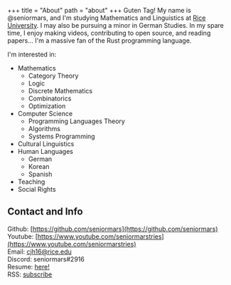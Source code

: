 +++
title = "About"
path = "about"
+++
Guten Tag! My name is @seniormars, and I'm studying Mathematics and Linguistics at [Rice University](https://www.rice.edu/). I may also be pursuing a minor in
German Studies. In my spare time, I enjoy making videos, contributing to open source, and reading
papers… I'm a massive fan of the Rust programming language. 

I'm interested in:
- Mathematics
    - Category Theory
    - Logic
    - Discrete Mathematics
    - Combinatorics
    - Optimization
- Computer Science
    - Programming Languages Theory
    - Algorithms
    - Systems Programming
- Cultural Linguistics
- Human Languages
    - German
    - Korean
    - Spanish
- Teaching
- Social Rights


## Contact and Info
Github: [https://github.com/seniormars](https://github.com/seniormars)  
Youtube: [https://www.youtube.com/seniormarstries](https://www.youtube.com/seniormarstries)  
Email: cjh16@rice.edu  
Discord: seniormars#2916  
Resume: [here!](/assets/old_resume.pdf)  
RSS: [subscribe](/rss.xml)

